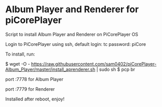 # Album Player and Renderer for piCorePlayer

Script to install Album Player and Renderer on PiCorePlayer OS

Login to PiCorePlayer using ssh, default login: tc password: piCore

To install, run:

$ wget -O - https://raw.githubusercontent.com/sam0402/piCorePlayer-Album_Player/master/install_aprenderer.sh | sudo sh
$ pcp br

port :7778 for Album Player

port :7779 for Renderer

Installed after reboot, enjoy!
